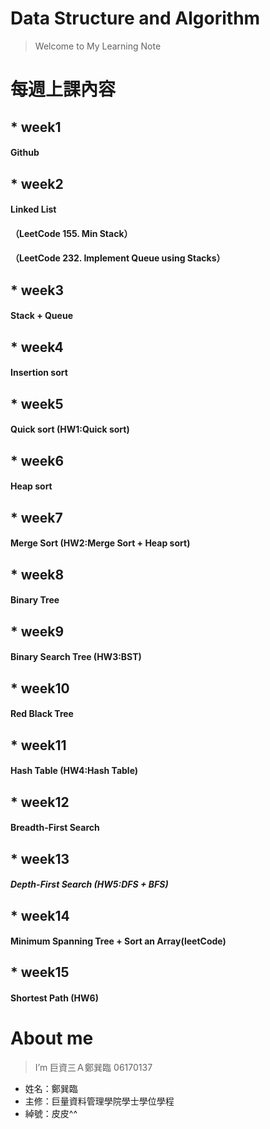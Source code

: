 # Data Structure and Algorithm
> Welcome to My Learning Note 

# 每週上課內容
## * week1
#### Github
## * week2
#### Linked List
#### （LeetCode 155. Min Stack）
#### （LeetCode 232. Implement Queue using Stacks）
## * week3
#### Stack + Queue
## * week4
#### Insertion sort
## * week5
#### Quick sort (HW1:Quick sort)
## * week6
#### Heap sort
## * week7
#### Merge Sort (HW2:Merge Sort + Heap sort)
## * week8
#### Binary Tree
## * week9
#### Binary Search Tree (HW3:BST)
## * week10
#### Red Black Tree
## * week11
#### Hash Table (HW4:Hash Table)
## * week12
#### Breadth-First Search
## * week13
##### Depth-First Search (HW5:DFS + BFS)
## * week14
#### Minimum Spanning Tree + Sort an Array(leetCode)
## * week15
#### Shortest Path (HW6)
# About me
> I’m 巨資三Ａ鄭巽臨 06170137
* 姓名：鄭巽臨
* 主修：巨量資料管理學院學士學位學程
* 綽號：皮皮^^
